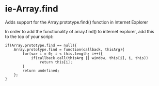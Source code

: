 # ie-Array.find
Adds support for the Array.prototype.find() function in Internet Explorer

In order to add the functionality of array.find() to internet explorer, add this to the top of your script:
```
if(Array.prototype.find == null){
	Array.prototype.find = function(callback, thisArg){
		for(var i = 0; i < this.length; i++){
			if(callback.call(thisArg || window, this[i], i, this))
				return this[i];
		}
		return undefined;
	};
}
```
